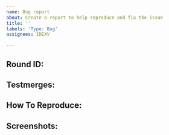 ```yaml
---
name: Bug report
about: Create a report to help reproduce and fix the issue
title: ''
labels: 'Type: Bug'
assignees: IDEXV

---
```


## Round ID:

## Testmerges:

## How To Reproduce:

## Screenshots<!--If applicable-->: